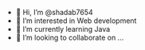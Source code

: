- 👋 Hi, I’m @shadab7654
- 👀 I’m interested in  Web development
- 🌱 I’m currently learning Java
- 💞️ I’m looking to collaborate on ...

<!---
shadab7654/shadab7654 is a ✨ special ✨ repository because its `README.md` (this file) appears on your GitHub profile.
You can click the Preview link to take a look at your changes.
--->
